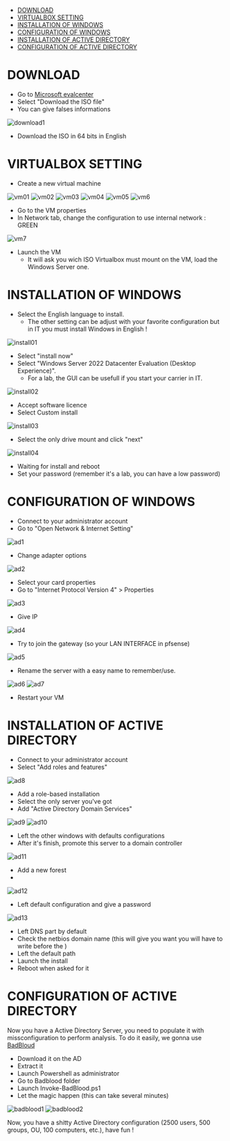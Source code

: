 - [DOWNLOAD](#download)
- [VIRTUALBOX SETTING](#virtualbox-setting)
- [INSTALLATION OF WINDOWS](#installation-of-windows)
- [CONFIGURATION OF WINDOWS](#configuration-of-windows)
- [INSTALLATION OF ACTIVE DIRECTORY](#installation-of-active-directory)
- [CONFIGURATION OF ACTIVE DIRECTORY](#configuration-of-active-directory)

# DOWNLOAD
* Go to [Microsoft evalcenter](https://www.microsoft.com/fr-fr/evalcenter/evaluate-windows-server-2022)
* Select "Download the ISO file"
* You can give falses informations

![download1](Images/download1.png)

* Download the ISO in 64 bits in English

# VIRTUALBOX SETTING
* Create a new virtual machine

![vm01](Images/vm1.png)
![vm02](Images/vm2.png)
![vm03](Images/vm3.png)
![vm04](Images/vm4.png)
![vm05](Images/vm5.png)
![vm6](Images/vm6.png)

* Go to the VM properties
* In Network tab, change the configuration to use internal network : GREEN

![vm7](Images/vm7.png)

* Launch the VM
  * It will ask you wich ISO Virtualbox must mount on the VM, load the Windows Server one.

# INSTALLATION OF WINDOWS
* Select the English language to install.
  * The other setting can be adjust with your favorite configuration but in IT you must install Windows in English !

![install01](Images/install01.png)

* Select "install now"
* Select "Windows Server 2022 Datacenter Evaluation (Desktop Experience)".
  * For a lab, the GUI can be usefull if you start your carrier in IT.

![install02](Images/install02.png)

* Accept software licence
* Select Custom install

![install03](Images/install03.png)

* Select the only drive mount and click "next"

![install04](Images/install04.png)

* Waiting for install and reboot
* Set your password (remember it's a lab, you can have a low password)

# CONFIGURATION OF WINDOWS
* Connect to your administrator account
* Go to "Open Network & Internet Setting"

![ad1](Images/AD1.png)

* Change adapter options

![ad2](Images/ad2.png)

* Select your card properties
* Go to "Internet Protocol Version 4" > Properties

![ad3](Images/ad3.png)

* Give IP

![ad4](Images/ad4.png)

* Try to join the gateway (so your LAN INTERFACE in pfsense)

![ad5](Images/ad5.png)

* Rename the server with a easy name to remember/use.

![ad6](Images/ad6.png)
![ad7](Images/AD7.png)

* Restart your VM

# INSTALLATION OF ACTIVE DIRECTORY
* Connect to your administrator account
* Select "Add roles and features"

![ad8](Images/AD8.png)

* Add a role-based installation
* Select the only server you've got
* Add "Active Directory Domain Services"

![ad9](Images/ad9.png)
![ad10](Images/ad10.png)

* Left the other windows with defaults configurations
* After it's finish, promote this server to a domain controller

![ad11](Images/ad11.png)

* Add a new forest
* 
![ad12](Images/ad12.png)

* Left default configuration and give a password

![ad13](Images/ad13.png)

* Left DNS part by default
* Check the netbios domain name (this will give you want you will have to write before the \)
* Left the default path
* Launch the install
* Reboot when asked for it

# CONFIGURATION OF ACTIVE DIRECTORY
Now you have a Active Directory Server, you need to populate it with missconfiguration to perform analysis.
To do it easily, we gonna use [BadBloud](https://github.com/davidprowe/BadBlood)

* Download it on the AD
* Extract it
* Launch Powershell as administrator
* Go to Badblood folder
* Launch Invoke-BadBlood.ps1
* Let the magic happen (this can take several minutes)

![badblood1](Images/badblound1.png)
![badblood2](Images/badblound2.png)

Now, you have a shitty Active Directory configuration (2500 users, 500 groups, OU, 100 computers, etc.), have fun !


